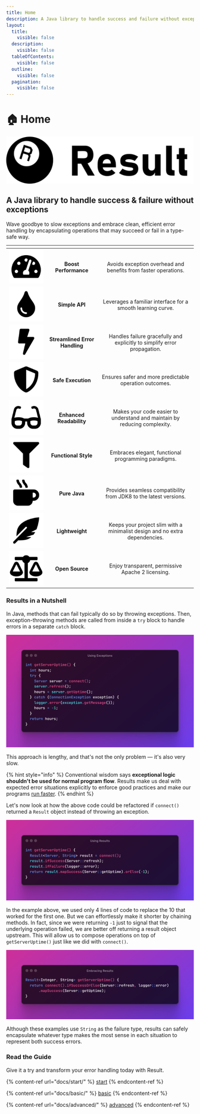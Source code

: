 ```yaml
---
title: Home
description: A Java library to handle success and failure without exceptions
layout:
  title:
    visible: false
  description:
    visible: false
  tableOfContents:
    visible: false
  outline:
    visible: false
  pagination:
    visible: false
---
```


# 🏠 Home

<picture><source srcset=".gitbook/assets/result-logo.dark.svg" media="(prefers-color-scheme: dark)"><img src=".gitbook/assets/result-logo.svg" alt=""></picture>

## A Java library to handle success & failure without exceptions

Wave goodbye to slow exceptions and embrace clean, efficient error handling by encapsulating operations that may succeed or fail in a type-safe way.

<table data-view="cards"><thead><tr><th align="center"></th><th align="center"></th><th align="center"></th></tr></thead><tbody><tr><td align="center"><picture><source srcset=".gitbook/assets/tachometer-alt.dark.svg" media="(prefers-color-scheme: dark)"><img src=".gitbook/assets/tachometer-alt.svg" alt="Because exceptions are so last century."></picture></td><td align="center"><strong>Boost Performance</strong></td><td align="center">Avoids exception overhead and benefits from faster operations.</td></tr><tr><td align="center"><picture><source srcset=".gitbook/assets/tint.dark.svg" media="(prefers-color-scheme: dark)"><img src=".gitbook/assets/tint.svg" alt="For a smooth ride from Optional to Result."></picture></td><td align="center"><strong>Simple API</strong></td><td align="center">Leverages a familiar interface for a smooth learning curve.</td></tr><tr><td align="center"><picture><source srcset=".gitbook/assets/bolt.dark.svg" media="(prefers-color-scheme: dark)"><img src=".gitbook/assets/bolt.svg" alt="Say goodbye to error-handling acrobatics."></picture></td><td align="center"><strong>Streamlined Error Handling</strong></td><td align="center">Handles failure gracefully and explicitly to simplify error propagation.</td></tr><tr><td align="center"><picture><source srcset=".gitbook/assets/shield-alt.dark.svg" media="(prefers-color-scheme: dark)"><img src=".gitbook/assets/shield-alt.svg" alt="Skip the exception rollercoaster and enjoy the smooth ride."></picture></td><td align="center"><strong>Safe Execution</strong></td><td align="center">Ensures safer and more predictable operation outcomes.</td></tr><tr><td align="center"><picture><source srcset=".gitbook/assets/glasses.dark.svg" media="(prefers-color-scheme: dark)"><img src=".gitbook/assets/glasses.svg" alt="So you can actually understand your own code next month."></picture></td><td align="center"><strong>Enhanced Readability</strong></td><td align="center">Makes your code easier to understand and maintain by reducing complexity.</td></tr><tr><td align="center"><picture><source srcset=".gitbook/assets/filter.dark.svg" media="(prefers-color-scheme: dark)"><img src=".gitbook/assets/filter.svg" alt="For those who prefer elegance over chaos."></picture></td><td align="center"><strong>Functional Style</strong></td><td align="center">Embraces elegant, functional programming paradigms.</td></tr><tr><td align="center"><picture><source srcset=".gitbook/assets/mug-hot.dark.svg" media="(prefers-color-scheme: dark)"><img src=".gitbook/assets/mug-hot.svg" alt="Whether you’re stuck in the past or embracing the future, we’ve got you covered."></picture></td><td align="center"><strong>Pure Java</strong></td><td align="center">Provides seamless compatibility from JDK8 to the latest versions.</td></tr><tr><td align="center"><picture><source srcset=".gitbook/assets/feather-alt.dark.svg" media="(prefers-color-scheme: dark)"><img src=".gitbook/assets/feather-alt.svg" alt="Because bloated libraries are so overrated."></picture></td><td align="center"><strong>Lightweight</strong></td><td align="center">Keeps your project slim with a minimalist design and no extra dependencies.</td></tr><tr><td align="center"><picture><source srcset=".gitbook/assets/balance-scale.dark.svg" media="(prefers-color-scheme: dark)"><img src=".gitbook/assets/balance-scale.svg" alt="Feel free to tweak and share — no strings attached."></picture></td><td align="center"><strong>Open Source</strong></td><td align="center">Enjoy transparent, permissive Apache 2 licensing.</td></tr></tbody></table>

### Results in a Nutshell

In Java, methods that can fail typically do so by throwing exceptions. Then, exception-throwing methods are called from inside a `try` block to handle errors in a separate `catch` block.

<div data-full-width="true">

<img src=".gitbook/assets/using-exceptions.png" alt="Using Exceptions">

</div>

This approach is lengthy, and that's not the only problem — it's also very slow.

{% hint style="info" %}
Conventional wisdom says **exceptional logic shouldn't be used for normal program flow**. Results make us deal with expected error situations explicitly to enforce good practices and make our programs [run faster](extra/benchmark.md).
{% endhint %}

Let's now look at how the above code could be refactored if `connect()` returned a `Result` object instead of throwing an exception.

<div data-full-width="true">

<img src=".gitbook/assets/using-results.png" alt="Using Results">

</div>

In the example above, we used only 4 lines of code to replace the 10 that worked for the first one. But we can effortlessly make it shorter by chaining methods. In fact, since we were returning `-1` just to signal that the underlying operation failed, we are better off returning a result object upstream. This will allow us to compose operations on top of `getServerUptime()` just like we did with `connect()`.

<div data-full-width="true">

<img src=".gitbook/assets/embracing-results.png" alt="Embracing Results">

</div>

Although these examples use `String` as the failure type, results can safely encapsulate whatever type makes the most sense in each situation to represent both success errors.

### Read the Guide

Give it a try and transform your error handling today with Result.

{% content-ref url="docs/start/" %}
[start](docs/start/)
{% endcontent-ref %}

{% content-ref url="docs/basic/" %}
[basic](docs/basic/)
{% endcontent-ref %}

{% content-ref url="docs/advanced/" %}
[advanced](docs/advanced/)
{% endcontent-ref %}
